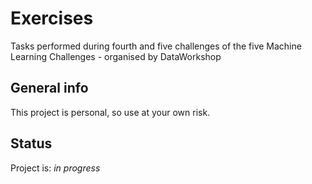 
# Exercises
Tasks performed during fourth and five challenges of the five Machine Learning Challenges - organised by DataWorkshop

## General info
This project is personal, so use at your own risk.

## Status
Project is: _in progress_

